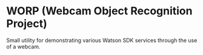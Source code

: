 # WORP (Webcam Object Recognition Project)
Small utility for demonstrating various Watson SDK services through the use of a webcam.
